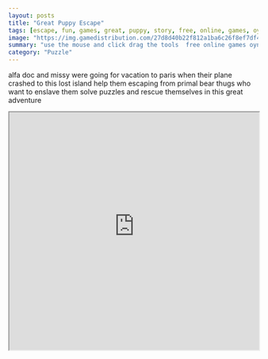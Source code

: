 ```yaml
---
layout: posts
title: "Great Puppy Escape"
tags: [escape, fun, games, great, puppy, story, free, online, games, oyna, game, free, games, play, play, games]
image: "https://img.gamedistribution.com/27d8d40b22f812a1ba6c26f8ef7df480.jpg"
summary: "use the mouse and click drag the tools  free online games oyna game free games play play games"
category: "Puzzle"
---
```


alfa doc and missy were going for vacation to paris when their plane crashed to this lost island help them escaping from primal bear thugs who want to enslave them solve puzzles and rescue themselves in this great adventure

<iframe width="100%" height="480px;" src="https://flash.gamedistribution.com?game=27d8d40b22f812a1ba6c26f8ef7df480"></iframe>